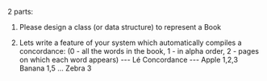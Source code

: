 2 parts:

1. Please design a class (or data structure) to represent a Book


2. Lets write a feature of your system which automatically compiles a concordance:
(0 - all the words in the book, 1 - in alpha order, 2 - pages on which each word appears)
--- Lé Concordance ---
Apple   1,2,3
Banana  1,5
...
Zebra   3
